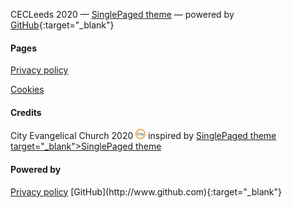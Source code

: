 CECLeeds 2020
&mdash;
[SinglePaged theme](https://github.com/t413/SinglePaged)
&mdash;
powered by <i class="fa fa-github" aria-hidden="true" style="color:white"></i> [GitHub](http://www.github.com){:target="_blank"}


<div class="row features">
  <div class="col s12 m4 feature">
    <h4> Pages </h4>
    <p class="feature-description"><a href="/privacy">Privacy policy</a></p>
    <p class="feature-description"><a href="/cookies">Cookies</a></p>
  </div>
  <div class="col s12 m4 feature">
    <h4> Credits </h4>
    <p class="feature-description"> <i class="fa fa-copyright" aria-hidden="true" style="color:white"></i> City Evangelical Church 2020 <img src="/img/favicon-16x16.png" alt="City Evangelical Church logo"</img> inspired by <a href="https://github.com/t413/SinglePaged">SinglePaged theme target="_blank">SinglePaged theme</a></p>
  </div>
  <div class="col s12 m4 feature">
    <h4> Powered by </h4>
    <p class="feature-description"><a href="/privacy">Privacy policy</a> [GitHub](http://www.github.com){:target="_blank"} <i class="fa fa-github" aria-hidden="true" style="color:white"></i> </p>
  </div>
</div>
